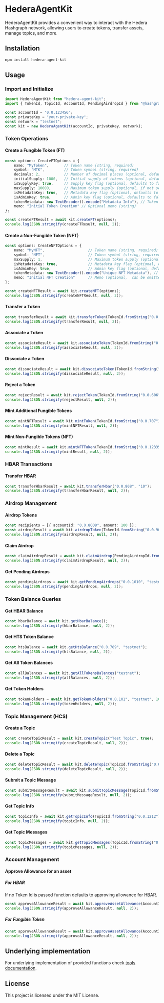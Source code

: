# HederaAgentKit

HederaAgentKit provides a convenient way to interact with the Hedera Hashgraph network, allowing users to create tokens, transfer assets, manage topics, and more.

## Installation

```sh
npm install hedera-agent-kit
```

## Usage

### Import and Initialize

```ts
import HederaAgentKit from "hedera-agent-kit";
import { TokenId, TopicId, AccountId, PendingAirdropId } from "@hashgraph/sdk";

const accountId = "0.0.123456";
const privateKey = "your-private-key";
const network = "testnet";
const kit = new HederaAgentKit(accountId, privateKey, network);
```

### Token Operations

#### Create a Fungible Token (FT)

```ts
const options: CreateFTOptions = {
    name: "MyToken",       // Token name (string, required)
    symbol: "MTK",         // Token symbol (string, required)
    decimals: 2,           // Number of decimal places (optional, defaults to 0)
    initialSupply: 1000,   // Initial supply of tokens (optional, defaults to 0), given in base unit
    isSupplyKey: true,     // Supply key flag (optional, defaults to false)
    maxSupply: 10000,      // Maximum token supply (optional, if not set there is no maxSupply), given in base unit
    isMetadataKey: true,   // Metadata key flag (optional, defaults to false)
    isAdminKey: true,      // Admin key flag (optional, defaults to false)
    tokenMetadata: new TextEncoder().encode("Metadata Info"), // Token metadata (optional, can be omitted if not needed)
    memo: "Initial Token Creation" // Optional memo (string)
};

const createFTResult = await kit.createFT(options);
console.log(JSON.stringify(createFTResult, null, 2));
```

#### Create a Non-Fungible Token (NFT)
```ts
const options: CreateNFTOptions = {
    name: "MyNFT",                    // Token name (string, required)
    symbol: "NFT",                    // Token symbol (string, required)
    maxSupply: 1,                     // Maximum token supply (optional, in this case, the supply is 1, as it's a unique NFT)
    isMetadataKey: true,              // Metadata key flag (optional, defaults to false)
    isAdminKey: true,                 // Admin key flag (optional, defaults to false)
    tokenMetadata: new TextEncoder().encode("Unique NFT Metadata"), // Token metadata (optional, can be omitted if not needed)
    memo: "Initial NFT Creation"      // Memo (optional,  can be omitted if not needed)
};

const createNFTResult = await kit.createNFT(options);
console.log(JSON.stringify(createNFTResult, null, 2));
```

#### Transfer a Token
```ts
const transferResult = await kit.transferToken(TokenId.fromString("0.0.123"), "0.0.456", 100);
console.log(JSON.stringify(transferResult, null, 2));

```

#### Associate a Token
```ts
const associateResult = await kit.associateToken(TokenId.fromString("0.0.202"));
console.log(JSON.stringify(associateResult, null, 2));
```

#### Dissociate a Token
```ts
const dissociateResult = await kit.dissociateToken(TokenId.fromString("0.0.303"));
console.log(JSON.stringify(dissociateResult, null, 2));
```

#### Reject a Token
```ts
const rejectResult = await kit.rejectToken(TokenId.fromString("0.0.606"));
console.log(JSON.stringify(rejectResult, null, 2));
```

#### Mint Additional Fungible Tokens
```ts
const mintNFTResult = await kit.mintToken(TokenId.fromString("0.0.707"), new TextEncoder().encode("Metadata For Minted Token"));
console.log(JSON.stringify(mintNFTResult, null, 2));
```

#### Mint Non-Fungible Tokens (NFT)
```ts
const mintResult = await kit.mintNFTToken(TokenId.fromString("0.0.123353"), );
console.log(JSON.stringify(mintResult, null, 2));
```

### HBAR Transactions

#### Transfer HBAR
```ts
const transferHbarResult = await kit.transferHbar("0.0.808", "10");
console.log(JSON.stringify(transferHbarResult, null, 2));
```

### Airdrop Management

#### Airdrop Tokens
```ts
const recipients = [{ accountId: "0.0.8008", amount: 100 }];
const airdropResult = await kit.airdropToken(TokenId.fromString("0.0.9009"), recipients);
console.log(JSON.stringify(airdropResult, null, 2));
```

#### Claim Airdrop
```ts
const claimAirdropResult = await kit.claimAirdrop(PendingAirdropId.fromString("0.0.909"));
console.log(JSON.stringify(claimAirdropResult, null, 2));
```

#### Get Pending Airdrops
```ts
const pendingAirdrops = await kit.getPendingAirdrops("0.0.1010", "testnet");
console.log(JSON.stringify(pendingAirdrops, null, 2));
```

### Token Balance Queries

#### Get HBAR Balance
```ts
const hbarBalance = await kit.getHbarBalance();
console.log(JSON.stringify(hbarBalance, null, 2));
```

#### Get HTS Token Balance
```ts
const htsBalance = await kit.getHtsBalance("0.0.789", "testnet");
console.log(JSON.stringify(htsBalance, null, 2));
```

#### Get All Token Balances
```ts
const allBalances = await kit.getAllTokensBalances("testnet");
console.log(JSON.stringify(allBalances, null, 2));
```

#### Get Token Holders
```ts
const tokenHolders = await kit.getTokenHolders("0.0.101", "testnet", 10);
console.log(JSON.stringify(tokenHolders, null, 2));
```

### Topic Management (HCS)

#### Create a Topic
```ts
const createTopicResult = await kit.createTopic("Test Topic", true);
console.log(JSON.stringify(createTopicResult, null, 2));
```

#### Delete a Topic
```ts
const deleteTopicResult = await kit.deleteTopic(TopicId.fromString("0.0.1111"));
console.log(JSON.stringify(deleteTopicResult, null, 2));
```

#### Submit a Topic Message
```ts
const submitMessageResult = await kit.submitTopicMessage(TopicId.fromString("0.0.1313"), "Hello, Hedera!");
console.log(JSON.stringify(submitMessageResult, null, 2));
```

#### Get Topic Info
```ts
const topicInfo = await kit.getTopicInfo(TopicId.fromString("0.0.1212"), "testnet");
console.log(JSON.stringify(topicInfo, null, 2));
```

#### Get Topic Messages
```ts
const topicMessages = await kit.getTopicMessages(TopicId.fromString("0.0.1414"), "testnet");
console.log(JSON.stringify(topicMessages, null, 2));
```

### Account Management

#### Approve Allowance for an asset
##### For HBAR
If no Token Id is passed function defaults to approving allowance for HBAR.
```ts
const approveAllowanceResult = await kit.approveAssetAllowance(AccountId.fromString('0.0.5393196'), 10);
console.log(JSON.stringify(approveAllowanceResult, null, 2));
```

##### For Fungible Token
```ts
const approveAllowanceResult = await kit.approveAssetAllowance(AccountId.fromString('0.0.5393196'), 10, TokenId.fromString('0.0.5445171'));
console.log(JSON.stringify(approveAllowanceResult, null, 2));
```

## Underlying implementation
For underlying implementation of provided functions check [tools documentation](../tools/README.md).

## License
This project is licensed under the MIT License.

